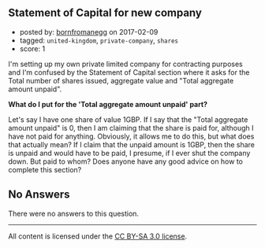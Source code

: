 ## Statement of Capital for new company

- posted by: [bornfromanegg](https://stackexchange.com/users/1183816/bornfromanegg) on 2017-02-09
- tagged: `united-kingdom`, `private-company`, `shares`
- score: 1

I'm setting up my own private limited company for contracting purposes and I'm confused by the Statement of Capital section where it asks for the Total number of shares issued, aggregate value and "Total aggregate amount unpaid".

**What do I put for the 'Total aggregate amount unpaid' part?** 

Let's say I have one share of value 1GBP. If I say that the "Total aggregate amount unpaid" is 0, then I am claiming that the share is paid for, although I have not paid for anything. Obviously, it allows me to do this, but what does that actually mean? If I claim that the unpaid amount is 1GBP, then the share is unpaid and would have to be paid, I presume, if I ever shut the company down. But paid to whom? Does anyone have any good advice on how to complete this section?

## No Answers

There were no answers to this question.


---

All content is licensed under the [CC BY-SA 3.0 license](https://creativecommons.org/licenses/by-sa/3.0/).
